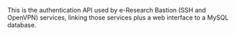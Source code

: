 This is the authentication API used by e-Research Bastion (SSH and OpenVPN) services, linking those services plus a web interface to a MySQL database.
